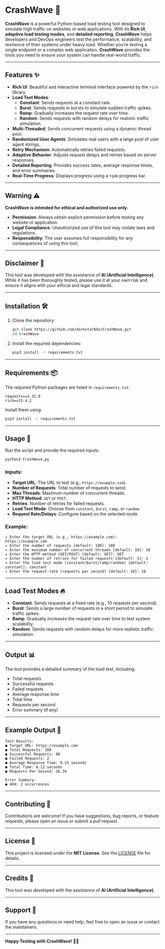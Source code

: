 # **CrashWave** 🌊

**CrashWave** is a powerful Python-based load testing tool designed to simulate high traffic on websites or web applications. With its **Rich UI**, **adaptive load testing modes**, and **detailed reporting**, **CrashWave** helps developers and DevOps engineers test the performance, scalability, and resilience of their systems under heavy load. Whether you’re testing a single endpoint or a complex web application, **CrashWave** provides the tools you need to ensure your system can handle real-world traffic.

---

## **Features** ✨
- **Rich UI**: Beautiful and interactive terminal interface powered by the `rich` library.
- **Load Test Modes**:
  - **Constant**: Sends requests at a constant rate.
  - **Burst**: Sends requests in bursts to simulate sudden traffic spikes.
  - **Ramp**: Gradually increases the request rate over time.
  - **Random**: Sends requests with random delays for realistic traffic simulation.
- **Multi-Threaded**: Sends concurrent requests using a dynamic thread pool.
- **Randomized User Agents**: Simulates real users with a large pool of user agent strings.
- **Retry Mechanism**: Automatically retries failed requests.
- **Adaptive Behavior**: Adjusts request delays and retries based on server responses.
- **Detailed Reporting**: Provides success rates, average response times, and error summaries.
- **Real-Time Progress**: Displays progress using a `tqdm` progress bar.

---

## **Warning** ⚠️
**CrashWave is intended for ethical and authorized use only.**  
- **Permission**: Always obtain explicit permission before testing any website or application.  
- **Legal Compliance**: Unauthorized use of this tool may violate laws and regulations.  
- **Responsibility**: The user assumes full responsibility for any consequences of using this tool.  

---

## **Disclaimer** 🤖
This tool was developed with the assistance of **AI (Artificial Intelligence)**. While it has been thoroughly tested, please use it at your own risk and ensure it aligns with your ethical and legal standards.

---

## **Installation** 🛠️
1. Clone the repository:
   ```bash
   git clone https://github.com/darkstarbdx/CrashWave.git
   cd CrashWave
   ```
2. Install the required dependencies:
   ```bash
   pip3 install -r requirements.txt
   ```

---

## **Requirements** 📦
The required Python packages are listed in `requirements.txt`:
```plaintext
requests==2.31.0
rich==13.4.2
```

Install them using:
```bash
pip3 install -r requirements.txt
```

---

## **Usage** 🚦
Run the script and provide the required inputs:
```bash
python3 CrashWave.py
```

### **Inputs**:
- **Target URL**: The URL to test (e.g., `https://example.com`).
- **Number of Requests**: Total number of requests to send.
- **Max Threads**: Maximum number of concurrent threads.
- **HTTP Method**: `GET` or `POST`.
- **Retries**: Number of retries for failed requests.
- **Load Test Mode**: Choose from `constant`, `burst`, `ramp`, or `random`.
- **Request Rate/Delays**: Configure based on the selected mode.

### **Example**:
```plaintext
✦ Enter the target URL (e.g., https://example.com): https://example.com
✦ Enter the number of requests [default: 100]: 100
✦ Enter the maximum number of concurrent threads [default: 10]: 10
✦ Enter the HTTP method (GET/POST) [default: GET]: GET
✦ Enter the number of retries for failed requests [default: 3]: 3
✦ Enter the load test mode (constant/burst/ramp/random) [default: constant]: constant
✦ Enter the request rate (requests per second) [default: 10]: 10
```

---

## **Load Test Modes** 🔥
- **Constant**: Sends requests at a fixed rate (e.g., 10 requests per second).
- **Burst**: Sends a large number of requests in a short period to simulate traffic spikes.
- **Ramp**: Gradually increases the request rate over time to test system scalability.
- **Random**: Sends requests with random delays for more realistic traffic simulation.

---

## **Output** 📊
The tool provides a detailed summary of the load test, including:
- Total requests
- Successful requests
- Failed requests
- Average response time
- Total time
- Requests per second
- Error summary (if any)

---

## **Example Output** 📄
```plaintext
Test Results:
● Target URL: https://example.com
● Total Requests: 100
● Successful Requests: 98
● Failed Requests: 2
● Average Response Time: 0.25 seconds
● Total Time: 6.12 seconds
● Requests Per Second: 16.34

Error Summary:
● 404: 2 occurrences
```

---

## **Contributing** 🤝
Contributions are welcome! If you have suggestions, bug reports, or feature requests, please open an issue or submit a pull request.

---

## **License** 📜
This project is licensed under the **MIT License**. See the [LICENSE](LICENSE) file for details.

---

## **Credits** 🙏
This tool was developed with the assistance of **AI (Artificial Intelligence)**.

---

## **Support** 💬
If you have any questions or need help, feel free to open an issue or contact the maintainers.

---

**Happy Testing with CrashWave!** 🌊🚀
